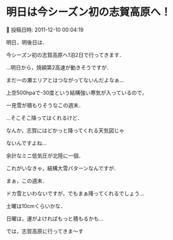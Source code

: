 # 明日は今シーズン初の志賀高原へ！

📅 投稿日時: 2011-12-10 00:04:19

明日，明後日は．


今シーズン初の志賀高原へ1泊2日で行ってきます．





…明日から，焼額第2高速が動きそうですが．


まだ一の瀬エリアとはつながってないんだよなぁ…





上空500hpaで-30度という結構強い寒気が入っているので，


一見雪が積もりそうなこの週末．


…そこそこ降ってはくれるけど．


なんか，志賀にはどかっと降ってくれる天気図じゃ


ないんですよね…


余計なミニ低気圧が北陸に一個．


これがいなきゃ，結構大雪パターンなんですが．





まぁ，この週末．


ドカ雪といわないですが，でもまぁ降ってくれるでしょう…


土曜は10cmくらいかな．


日曜は，運がよければもっと積もるかも…





では，志賀高原に行ってきま～す
